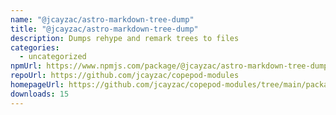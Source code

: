 ```yaml
---
name: "@jcayzac/astro-markdown-tree-dump"
title: "@jcayzac/astro-markdown-tree-dump"
description: Dumps rehype and remark trees to files
categories:
  - uncategorized
npmUrl: https://www.npmjs.com/package/@jcayzac/astro-markdown-tree-dump
repoUrl: https://github.com/jcayzac/copepod-modules
homepageUrl: https://github.com/jcayzac/copepod-modules/tree/main/packages/astro-markdown-tree-dump#readme
downloads: 15
---
```


